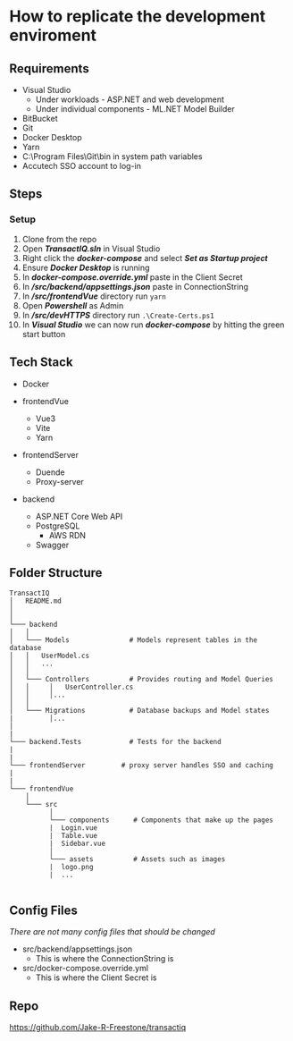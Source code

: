 # How to replicate the development enviroment



## Requirements 

* Visual Studio
  * Under workloads - ASP.NET and web development
  * Under individual components - ML.NET Model Builder
* BitBucket
* Git
* Docker Desktop
* Yarn
* C:\Program Files\Git\bin in system path variables
* Accutech SSO account to log-in



## Steps

### Setup

1. Clone from the repo
1. Open ***TransactIQ.sln*** in Visual Studio
1. Right click the ***docker-compose*** and select ***Set as Startup project***
1. Ensure ***Docker Desktop*** is running
1. In ***docker-compose.override.yml*** paste in the Client Secret
1. In ***/src/backend/appsettings.json*** paste in ConnectionString
1. In ***/src/frontendVue*** directory run ```yarn```
1. Open ***Powershell*** as Admin
1. In ***/src/devHTTPS*** directory run ```.\Create-Certs.ps1```
1. In ***Visual Studio*** we can now run ***docker-compose*** by hitting the green start button

## Tech Stack

* Docker

* frontendVue
  * Vue3
  * Vite
  * Yarn

* frontendServer
  * Duende
  * Proxy-server

* backend
  * ASP.NET Core Web API
  * PostgreSQL
    * AWS RDN
  * Swagger

## Folder Structure

```
TransactIQ
│   README.md
│       
│
└─── backend
│   │
│   └─── Models               # Models represent tables in the database
│   │   UserModel.cs
│   │   ...
│   │
│   └─── Controllers          # Provides routing and Model Queries
│   │     │   UserController.cs
│   │     │...
│   │     
│   └─── Migrations           # Database backups and Model states
|         │...
│
|
└─── backend.Tests            # Tests for the backend
|
|
└─── frontendServer         # proxy server handles SSO and caching
|
|
└─── frontendVue
    │
    └─── src
          │
          └─── components      # Components that make up the pages
          |  Login.vue
          |  Table.vue
          |  Sidebar.vue
          │
          └─── assets          # Assets such as images
          |  logo.png
          |  ...
 
```


## Config Files

*There are not many config files that should be changed*


* src/backend/appsettings.json
  * This is where the ConnectionString is
* src/docker-compose.override.yml
  * This is where the Client Secret is

## Repo

https://github.com/Jake-R-Freestone/transactiq
